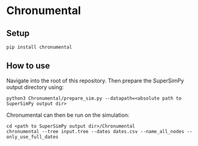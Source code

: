 # Chronumental 
## Setup
```shell
pip install chronumental
```
## How to use
Navigate into the root of this repository.
Then prepare the SuperSimPy output directory using: 
```shell
python3 Chronumental/prepare_sim.py --datapath=<absolute path to SuperSimPy output dir>
```
Chronumental can then be run on the simulation: 

```shell
cd <path to SuperSimPy output dir>/Chronumental
chronumental --tree input.tree --dates dates.csv --name_all_nodes --only_use_full_dates
```